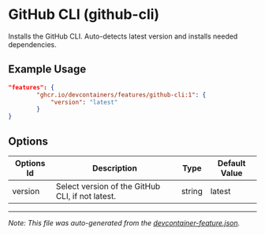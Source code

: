 
# GitHub CLI (github-cli)

Installs the GitHub CLI. Auto-detects latest version and installs needed dependencies.

## Example Usage

```json
"features": {
        "ghcr.io/devcontainers/features/github-cli:1": {
            "version": "latest"
        }
}
```

## Options

| Options Id | Description | Type | Default Value |
|-----|-----|-----|-----|
| version | Select version of the GitHub CLI, if not latest. | string | latest |

---

_Note: This file was auto-generated from the [devcontainer-feature.json](./devcontainer-feature.json)._
